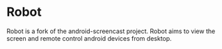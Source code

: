 Robot
=====

Robot is a fork of the android-screencast project. Robot aims to view the screen and remote control android devices from desktop.